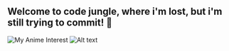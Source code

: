 ## Welcome to code jungle, where i'm lost, but i'm still trying to commit! 👋
![My Anime Interest](https://i.pinimg.com/originals/10/d8/ba/10d8ba6db5fbe73ef31375870b481e16.gif)
![Alt text](https://spotify-recently-played-readme.vercel.app/api?user=inoz9pc3jmz6hxgovc7dzrq20)
